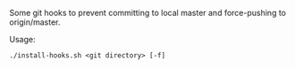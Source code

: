 Some git hooks to prevent committing to local master and force-pushing to origin/master.

Usage:

    ./install-hooks.sh <git directory> [-f]

